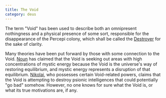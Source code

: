 ```yaml
---
title: The Void
category: deus
---
```

The term &quot;Void&quot; has been used to describe both an omnipresent nothingness and a physical presence of some sort, responsible for the disappearance of the Percepi colony, which shall be called the [Destroyer](npc-destroyer) for the sake of clarity.

Many theories have been put forward by those with some connection to the Void. [Noun](char-public-lucas) has claimed that the Void is seeking out areas with high concentrations of mystic energy because the Void is the universe's way of restoring equilibrium, and mystic energy represents a disruption of that equilibrium. [Nikolai](char-public-jon), who possesses certain Void-related powers, claims that the Void is attempting to destroy psionic intelligences that could potentially &quot;go bad&quot; somehow. However, no one knows for sure what the Void is, or what its true motivations are, if any.

